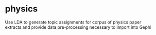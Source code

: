 # physics
Use LDA to generate topic assignments for corpus of physics paper extracts and provide data pre-processing necessary to import into Gephi

